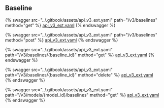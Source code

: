 ## Baseline

{% swagger src="../.gitbook/assets/api_v3_ext.yaml" path="/v3/baselines" method="get" %}
[api_v3_ext.yaml](../.gitbook/assets/api_v3_ext.yaml)
{% endswagger %}


{% swagger src="../.gitbook/assets/api_v3_ext.yaml" path="/v3/baselines" method="post" %}
[api_v3_ext.yaml](../.gitbook/assets/api_v3_ext.yaml)
{% endswagger %}


{% swagger src="../.gitbook/assets/api_v3_ext.yaml" path="/v3/baselines/{baseline_id}" method="get" %}
[api_v3_ext.yaml](../.gitbook/assets/api_v3_ext.yaml)
{% endswagger %}


{% swagger src="../.gitbook/assets/api_v3_ext.yaml" path="/v3/baselines/{baseline_id}" method="delete" %}
[api_v3_ext.yaml](../.gitbook/assets/api_v3_ext.yaml)
{% endswagger %}


{% swagger src="../.gitbook/assets/api_v3_ext.yaml" path="/v3/models/{model_id}/baselines" method="get" %}
[api_v3_ext.yaml](../.gitbook/assets/api_v3_ext.yaml)
{% endswagger %}
